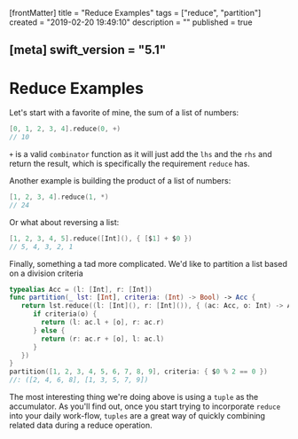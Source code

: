 [frontMatter]
title = "Reduce Examples"
tags = ["reduce", "partition"]
created = "2019-02-20 19:49:10"
description = ""
published = true

[meta]
swift_version = "5.1"
---

# Reduce Examples

Let\'s start with a favorite of mine, the sum of a list of numbers:

``` Swift
[0, 1, 2, 3, 4].reduce(0, +)
// 10
```

`+` is a valid `combinator` function as it will just add the `lhs` and
the `rhs` and return the result, which is specifically the requirement
`reduce` has.

Another example is building the product of a list of numbers:

``` Swift
[1, 2, 3, 4].reduce(1, *)
// 24
```

Or what about reversing a list:

``` Swift
[1, 2, 3, 4, 5].reduce([Int](), { [$1] + $0 })
// 5, 4, 3, 2, 1
```

Finally, something a tad more complicated. We\'d like to partition a
list based on a division criteria

``` Swift
typealias Acc = (l: [Int], r: [Int])
func partition(_ lst: [Int], criteria: (Int) -> Bool) -> Acc {
   return lst.reduce((l: [Int](), r: [Int]()), { (ac: Acc, o: Int) -> Acc in 
      if criteria(o) {
        return (l: ac.l + [o], r: ac.r)
      } else {
        return (r: ac.r + [o], l: ac.l)
      }
   })
}
partition([1, 2, 3, 4, 5, 6, 7, 8, 9], criteria: { $0 % 2 == 0 })
//: ([2, 4, 6, 8], [1, 3, 5, 7, 9])
```

The most interesting thing we\'re doing above is using a `tuple` as the
accumulator. As you\'ll find out, once you start trying to incorporate
`reduce` into your daily work-flow, `tuples` are a great way of quickly
combining related data during a reduce operation.
